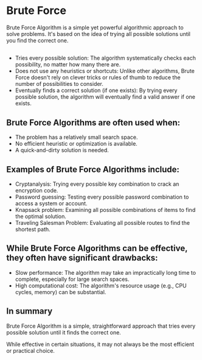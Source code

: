 # Brute Force

Brute Force Algorithm is a simple yet powerful algorithmic approach to solve problems. It's based on the idea of trying all possible solutions until you find the correct one.

##
- Tries every possible solution: The algorithm systematically checks each possibility, no matter how many there are.
- Does not use any heuristics or shortcuts: Unlike other algorithms, Brute Force doesn't rely on clever tricks or rules of thumb to reduce the number of possibilities to consider.
- Eventually finds a correct solution (if one exists): By trying every possible solution, the algorithm will eventually find a valid answer if one exists.


## Brute Force Algorithms are often used when:
- The problem has a relatively small search space.
- No efficient heuristic or optimization is available.
- A quick-and-dirty solution is needed.


## Examples of Brute Force Algorithms include:
- Cryptanalysis: Trying every possible key combination to crack an encryption code.
- Password guessing: Testing every possible password combination to access a system or account.
- Knapsack problem: Examining all possible combinations of items to find the optimal solution.
- Traveling Salesman Problem: Evaluating all possible routes to find the shortest path.

## While Brute Force Algorithms can be effective, they often have significant drawbacks:
- Slow performance: The algorithm may take an impractically long time to complete, especially for large search spaces.
- High computational cost: The algorithm's resource usage (e.g., CPU cycles, memory) can be substantial.

## In summary 

Brute Force Algorithm is a simple, straightforward approach that tries every possible solution until it finds the correct one.

While effective in certain situations, it may not always be the most efficient or practical choice.
